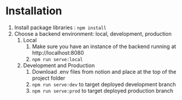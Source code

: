 # Installation

1. Install package libraries : `npm install`
2. Choose a backend environment: local, development, production
   1. Local
      1. Make sure you have an instance of the backend running at http://localhost:8080
      2. `npm run serve:local`
   2. Development and Production
      1. Download .env files from notion and place at the top of the project folder
      2. `npm run serve:dev` to target deployed development branch
      3. `npm run serve:prod` to target deployed production branch

